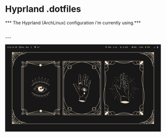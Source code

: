 # Hyprland .dotfiles


*** The Hyprland (ArchLinux) configuration i'm currently using.***

<br>
---
<br>

![image](home.png)
